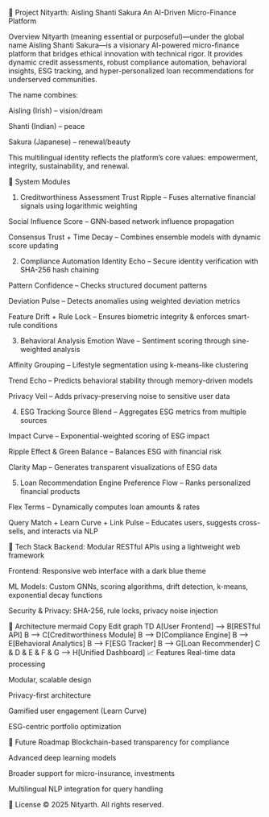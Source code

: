 🌸 Project Nityarth: Aisling Shanti Sakura
An AI-Driven Micro-Finance Platform

Overview
Nityarth (meaning essential or purposeful)—under the global name Aisling Shanti Sakura—is a visionary AI-powered micro-finance platform that bridges ethical innovation with technical rigor. It provides dynamic credit assessments, robust compliance automation, behavioral insights, ESG tracking, and hyper-personalized loan recommendations for underserved communities.

The name combines:

Aisling (Irish) – vision/dream

Shanti (Indian) – peace

Sakura (Japanese) – renewal/beauty

This multilingual identity reflects the platform’s core values: empowerment, integrity, sustainability, and renewal.

🔧 System Modules
1. Creditworthiness Assessment
Trust Ripple – Fuses alternative financial signals using logarithmic weighting

Social Influence Score – GNN-based network influence propagation

Consensus Trust + Time Decay – Combines ensemble models with dynamic score updating

2. Compliance Automation
Identity Echo – Secure identity verification with SHA-256 hash chaining

Pattern Confidence – Checks structured document patterns

Deviation Pulse – Detects anomalies using weighted deviation metrics

Feature Drift + Rule Lock – Ensures biometric integrity & enforces smart-rule conditions

3. Behavioral Analysis
Emotion Wave – Sentiment scoring through sine-weighted analysis

Affinity Grouping – Lifestyle segmentation using k-means-like clustering

Trend Echo – Predicts behavioral stability through memory-driven models

Privacy Veil – Adds privacy-preserving noise to sensitive user data

4. ESG Tracking
Source Blend – Aggregates ESG metrics from multiple sources

Impact Curve – Exponential-weighted scoring of ESG impact

Ripple Effect & Green Balance – Balances ESG with financial risk

Clarity Map – Generates transparent visualizations of ESG data

5. Loan Recommendation Engine
Preference Flow – Ranks personalized financial products

Flex Terms – Dynamically computes loan amounts & rates

Query Match + Learn Curve + Link Pulse – Educates users, suggests cross-sells, and interacts via NLP

🧠 Tech Stack
Backend: Modular RESTful APIs using a lightweight web framework

Frontend: Responsive web interface with a dark blue theme

ML Models: Custom GNNs, scoring algorithms, drift detection, k-means, exponential decay functions

Security & Privacy: SHA-256, rule locks, privacy noise injection

🧩 Architecture
mermaid
Copy
Edit
graph TD
A[User Frontend] --> B[RESTful API]
B --> C[Creditworthiness Module]
B --> D[Compliance Engine]
B --> E[Behavioral Analytics]
B --> F[ESG Tracker]
B --> G[Loan Recommender]
C & D & E & F & G --> H[Unified Dashboard]
📈 Features
Real-time data processing

Modular, scalable design

Privacy-first architecture

Gamified user engagement (Learn Curve)

ESG-centric portfolio optimization

🔮 Future Roadmap
Blockchain-based transparency for compliance

Advanced deep learning models

Broader support for micro-insurance, investments

Multilingual NLP integration for query handling

📃 License
© 2025 Nityarth. All rights reserved.


